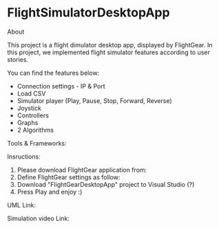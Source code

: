 # FlightSimulatorDesktopApp
About

This project is a flight dimulator desktop app, displayed by FlightGear.
In this project, we implemented flight simulator features according to user stories.

You can find the features below:
- Connection settings - IP & Port
- Load CSV
- Simulator player (Play, Pause, Stop, Forward, Reverse)
- Joystick
- Controllers
- Graphs
- 2 Algorithms

Tools & Frameworks:

Insructions:
1. Please download FlightGear application from:
2. Define FlightGear settings as follow:
3. Download "FlightGearDesktopApp" project to Visual Studio (?)
4. Press Play and enjoy :)

UML Link:

Simulation video Link:

